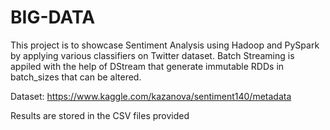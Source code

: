 # BIG-DATA

This project is to showcase Sentiment Analysis using Hadoop and PySpark by applying various classifiers on Twitter dataset.
Batch Streaming is appiled with the help of DStream that generate immutable RDDs in batch_sizes that can be altered.

Dataset:
https://www.kaggle.com/kazanova/sentiment140/metadata

Results are stored in the CSV files provided
